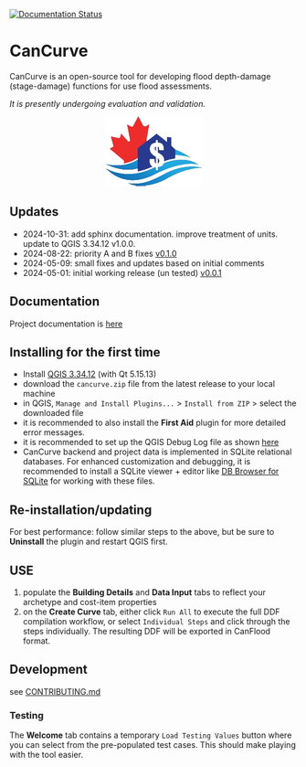 [![Documentation Status](https://readthedocs.org/projects/cancurve/badge/?version=latest)](https://cancurve.readthedocs.io/en/latest/?badge=latest)

# CanCurve
CanCurve is an open-source tool for developing flood depth-damage (stage-damage) functions for use flood assessments.
<p> <em>It is presently undergoing evaluation and validation. </em></p>

<p align="center">
  <img src="./cancurve/img/icon.png" alt="CanCurve Icon"> 
</p>
 
 
## Updates
- 2024-10-31: add sphinx documentation. improve treatment of units. update to QGIS 3.34.12 v1.0.0.
- 2024-08-22: priority A and B fixes [v0.1.0](https://github.com/NRCan/CanCurve/releases/tag/v0.1.0)
- 2024-05-09: small fixes and updates based on initial comments
- 2024-05-01: initial working release (un tested) [v0.0.1](https://github.com/NRCan/CanCurve/releases/tag/v0.0.1)


## Documentation
Project documentation is [here](https://cancurve.readthedocs.io/en/latest/)


## Installing for the first time
- Install [QGIS 3.34.12](https://download.qgis.org/downloads/) (with Qt 5.15.13)
- download the `cancurve.zip` file from the latest release to your local machine
- in QGIS, `Manage and Install Plugins...` > `Install from ZIP` > select the downloaded file
- it is recommended to also install the **First Aid** plugin for more detailed error messages. 
- it is recommended to set up the QGIS Debug Log file as shown [here](https://stackoverflow.com/a/61669864/9871683)
- CanCurve backend and project data is implemented in SQLite relational databases. For enhanced customization and debugging, it is recommended to install a SQLite viewer + editor like [DB Browser for SQLite](https://sqlitebrowser.org/) for working with these files.  

## Re-installation/updating
For best performance: follow similar steps to the above, but be sure to **Uninstall** the plugin and restart QGIS first. 


## USE
1) populate the **Building Details** and **Data Input** tabs to reflect your archetype and cost-item properties
2) on the **Create Curve** tab, either click `Run All` to execute the full DDF compilation workflow, or select `Individual Steps` and click through the steps individually. The resulting DDF will be exported in CanFlood format.

## Development
see [CONTRIBUTING.md](./CONTRIBUTING.md)

### Testing
The **Welcome** tab contains a temporary `Load Testing Values` button where you can select from the pre-populated test cases. This should make playing with the tool easier. 



